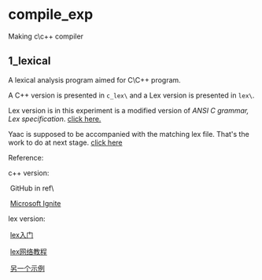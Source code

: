 # compile_exp
 Making c\c++ compiler

## 1_lexical

A lexical analysis program aimed for C\C++ program. 

A C++ version is presented in `c_lex\` and a Lex version is presented in `lex\`.

Lex version is in this experiment is a modified version of *ANSI C grammar, Lex specification*. [click here.](http://www.quut.com/c/ANSI-C-grammar-l-1998.html)

Yaac is supposed to be accompanied with the matching lex file. That's the work to do at next stage. [click here](http://www.quut.com/c/ANSI-C-grammar-y-1998.html)



Reference:

c++ version: 

​	GitHub in ref\

​	[Microsoft Ignite](https://docs.microsoft.com/en-us/cpp/c-language/c-character-constants?view=msvc-160)

lex version:

​	[lex入门](https://www.bwangel.me/2019/12/15/flex/)

​	[lex网络教程](https://blog.csdn.net/wp1603710463/article/details/50365495)

​	[另一个示例](https://rtoax.blog.csdn.net/article/details/79947149?utm_medium=distribute.pc_relevant.none-task-blog-2%7Edefault%7ECTRLIST%7Edefault-1.no_search_link&depth_1-utm_source=distribute.pc_relevant.none-task-blog-2%7Edefault%7ECTRLIST%7Edefault-1.no_search_link)

